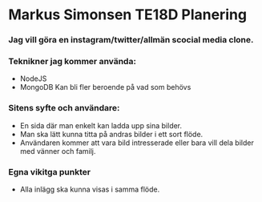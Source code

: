 # Markus Simonsen TE18D Planering

### Jag vill göra en instagram/twitter/allmän scocial media clone.

### Teknikner jag kommer använda:
- NodeJS
- MongoDB
Kan bli fler beroende på vad som behövs

### Sitens syfte och användare:
- En sida där man enkelt kan ladda upp sina bilder.
- Man ska lätt kunna titta på andras bilder i ett sort flöde.
- Användaren kommer att vara bild intresserade eller bara vill dela bilder med vänner och familj.

### Egna vikitga punkter
- Alla inlägg ska kunna visas i samma flöde.
